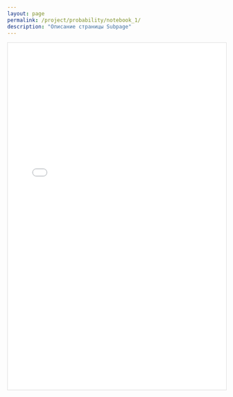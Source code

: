 ```yaml
---
layout: page
permalink: /project/probability/notebook_1/
description: "Описание страницы Subpage"
---
```


<div class="gif-container">
  <!-- Вместо картинки используем iframe для встраивания HTML -->
  <iframe src="{{'/public/НаивныйБайес.html' | absolute_url }}" 
          alt="Notebook про броадкастинг" 
          style="width: 100%; height: 800px; display: block; margin: 0 auto 20px; border: 1px solid #ddd;">
  </iframe>
</div>